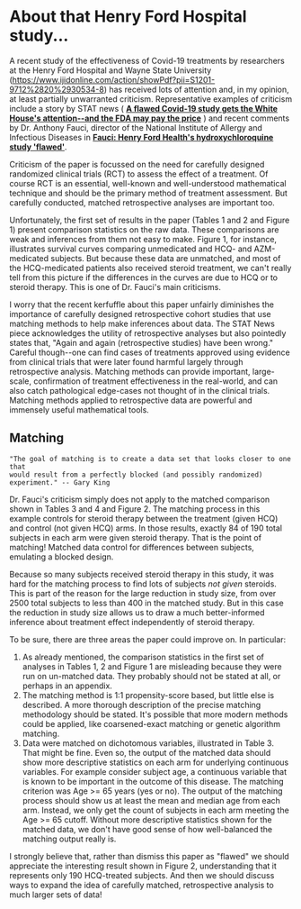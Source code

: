 # About that Henry Ford Hospital study...

A recent study of the effectiveness of Covid-19 treatments by researchers at
the Henry Ford Hospital and Wayne State University
(https://www.ijidonline.com/action/showPdf?pii=S1201-9712%2820%2930534-8) has
received lots of attention and, in my opinion, at least partially unwarranted
criticism.  Representative examples of criticism include a story by STAT news
( [**A flawed Covid-19 study gets the White House's attention--and the FDA
may pay the price**](https://www.statnews.com/2020/07/08/a-flawed-covid-19-study-gets-the-white-houses-attention-and-the-fda-may-pay-the-price/) )
and recent comments by Dr. Anthony Fauci, director of the National Institute of
Allergy and Infectious Diseases in
[**Fauci: Henry Ford Health's hydroxychloroquine study 'flawed'**](https://www.detroitnews.com/story/news/local/michigan/2020/07/31/anthony-fauci-henry-ford-health-hydroxychloroquine-study-flawed/5559367002/).


Criticism of the paper is focussed on the need for carefully designed
randomized clinical trials (RCT) to assess the effect of a treatment.  Of
course RCT is an essential, well-known and well-understood mathematical
technique and should be the primary method of treatment assessment. But
carefully conducted, matched retrospective analyses are important too.

Unfortunately, the first set of results in the paper (Tables 1 and 2 and
Figure 1) present comparison statistics on the raw data.  These comparisons are weak
and inferences from them not easy to make. Figure 1, for instance, illustrates
survival curves comparing unmedicated and HCQ- and AZM-medicated subjects. But
because these data are unmatched, and most of the HCQ-medicated patients also
received steroid treatment, we can't really tell from this picture if the
differences in the curves are due to HCQ or to steroid therapy. This is one of
Dr. Fauci's main criticisms.

I worry that the recent kerfuffle about this paper unfairly diminishes
the importance of carefully designed retrospective cohort studies
that use matching methods to help make inferences about data.  The STAT News
piece acknowledges the utility of retrospective analyses but also pointedly
states that, "Again and again (retrospective studies) have been wrong." Careful
though--one can find cases of treatments approved using evidence from clinical
trials that were later found harmful largely through retrospective analysis.
Matching methods can provide important, large-scale, confirmation of treatment
effectiveness in the real-world, and can also catch pathological edge-cases not
thought of in the clinical trials. Matching methods applied to retrospective
data are powerful and immensely useful mathematical tools.


## Matching

    "The goal of matching is to create a data set that looks closer to one that
    would result from a perfectly blocked (and possibly randomized) experiment." -- Gary King

Dr. Fauci's criticism simply does not apply to the matched comparison shown in Tables
3 and 4 and Figure 2. The matching process in this example controls for
steroid therapy between the treatment (given HCQ) and control (not given HCQ)
arms.  In those results, exactly 84 of 190 total subjects in each arm were
given steroid therapy. That is the point of matching! Matched data control for
differences between subjects, emulating a blocked design.

Because so many subjects received steroid therapy in this study, it was hard
for the matching process to find lots of subjects *not given* steroids.  This
is part of the reason for the large reduction in study size, from over 2500
total subjects to less than 400 in the matched study. But in this case the
reduction in study size allows us to draw a much better-informed inference
about treatment effect independently of steroid therapy.

To be sure, there are three areas the paper could improve on. In particular:

1. As already mentioned, the comparison statistics in the first set of analyses in Tables 1, 2 and Figure 1 are misleading because they were run on un-matched data. They probably should not be stated at all, or perhaps in an appendix.
2. The matching method is 1:1 propensity-score based, but little else is described. A more thorough description of the precise matching methodology should be stated. It's possible that more modern methods could be applied, like coarsened-exact matching or genetic algorithm matching.
3. Data were matched on dichotomous variables, illustrated in Table 3. That might be fine. Even so, the output of the matched data should show more descriptive statistics on each arm for underlying continuous variables. For example consider subject age, a continuous variable that is known to be important in the outcome of this disease. The matching criterion was Age >= 65 years (yes or no). The output of the matching process should show us at least the mean and median age from each arm. Instead, we only get the count of subjects in each arm meeting the Age >= 65 cutoff. Without more descriptive statistics shown for the matched data, we don't have good sense of how well-balanced the matching output really is.


I strongly believe that, rather than dismiss this paper as "flawed" we should
appreciate the interesting result shown in Figure 2, understanding that it
represents only 190 HCQ-treated subjects. And then we should discuss ways to
expand the idea of carefully matched, retrospective analysis to much larger
sets of data!
